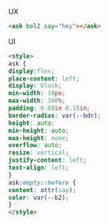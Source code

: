 <link rel="preload" as="style" href="https://actwu.github.io/md.css">
<link rel="stylesheet" href="https://actwu.github.io/md.css">

UX
```html
<ask bol2 say="hey"></ask>
```

UI
```html
<style>
ask {
display:flex;
place-content: left;
display: block;
min-width: 10px;
max-width: 100%;
padding: 0.08in 0.15in;
border-radius: var(--bdr);
height: auto;
min-height: auto;
max-height: none;
overflow: auto;
resize: vertical;
justify-content: left;
text-align: left;
}
ask:empty::before {
content: attr(say);
color: var(--b2);
}
</style>

```
